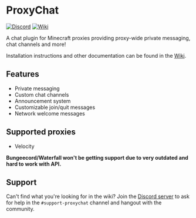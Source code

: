 # ProxyChat

[![Discord][discord-badge]][discord-link] [![Wiki][wiki-badge]][wiki-link]

A chat plugin for Minecraft proxies providing proxy-wide private messaging, chat channels and more!

Installation instructions and other documentation can be found in the [Wiki][wiki-link].

## Features
- Private messaging
- Custom chat channels
- Announcement system
- Customizable join/quit messages
- Network welcome messages

## Supported proxies
- Velocity

**Bungeecord/Waterfall won't be getting support due to very outdated and hard to work with API.**

## Support
Can't find what you're looking for in the wiki? Join the [Discord server][discord-link] to ask for help in the `#support-proxychat` channel and hangout with the community.

[discord-badge]: https://img.shields.io/badge/-Join%20the%20community-%235865F2?logo=discord&logoColor=white&style=for-the-badge
[discord-link]: https://discord.gg/hNMvqruCuK
[wiki-badge]: https://img.shields.io/badge/-Wiki-blue?style=for-the-badge
[wiki-link]: https://github.com/fabianmakila/ProxyChat/wiki
